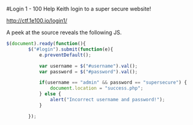 #Login 1 - 100
Help Keith login to a super secure website!

http://ctf.1e100.io/login1/

A peek at the source reveals the following JS.

```Javascript
$(document).ready(function(){
        $("#login").submit(function(e){
            e.preventDefault();

            var username = $("#username").val();
            var password = $("#password").val();

            if(username == "admin" && password == "supersecure") {
                document.location = "success.php";
            } else {
                alert("Incorrect username and password!");
            }

        });
```

